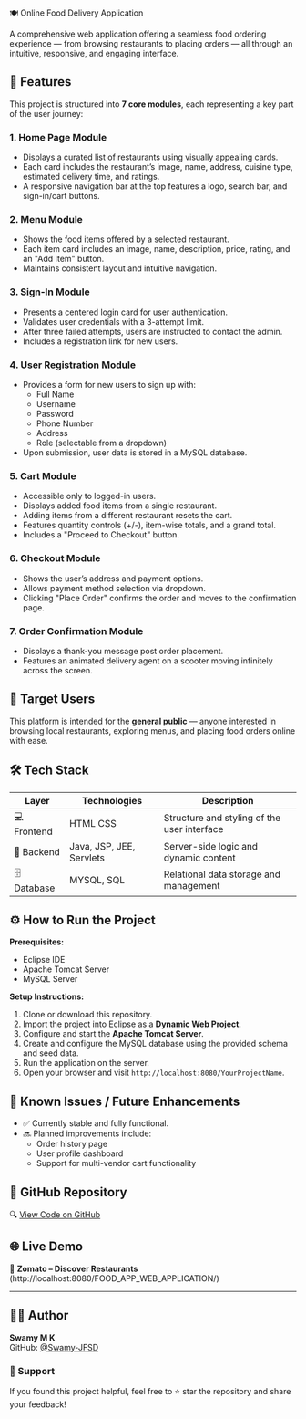 🍽️ Online Food Delivery Application

A comprehensive web application offering a seamless food ordering experience — from browsing restaurants to placing orders — all through an intuitive, responsive, and engaging interface.


## 🚀 Features

This project is structured into **7 core modules**, each representing a key part of the user journey:

### 1. Home Page Module
- Displays a curated list of restaurants using visually appealing cards.
- Each card includes the restaurant’s image, name, address, cuisine type, estimated delivery time, and ratings.
- A responsive navigation bar at the top features a logo, search bar, and sign-in/cart buttons.


### 2. Menu Module
- Shows the food items offered by a selected restaurant.
- Each item card includes an image, name, description, price, rating, and an "Add Item" button.
- Maintains consistent layout and intuitive navigation.


### 3. Sign-In Module
- Presents a centered login card for user authentication.
- Validates user credentials with a 3-attempt limit.
- After three failed attempts, users are instructed to contact the admin.
- Includes a registration link for new users.


### 4. User Registration Module
- Provides a form for new users to sign up with:
  - Full Name  
  - Username  
  - Password  
  - Phone Number  
  - Address  
  - Role (selectable from a dropdown)
- Upon submission, user data is stored in a MySQL database.


### 5. Cart Module
- Accessible only to logged-in users.
- Displays added food items from a single restaurant.
- Adding items from a different restaurant resets the cart.
- Features quantity controls (+/-), item-wise totals, and a grand total.
- Includes a "Proceed to Checkout" button.

### 6. Checkout Module
- Shows the user’s address and payment options.
- Allows payment method selection via dropdown.
- Clicking "Place Order" confirms the order and moves to the confirmation page.


### 7. Order Confirmation Module
- Displays a thank-you message post order placement.
- Features an animated delivery agent on a scooter moving infinitely across the screen.



## 👥 Target Users

This platform is intended for the **general public** — anyone interested in browsing local restaurants, exploring menus, and placing food orders online with ease.


## 🛠 Tech Stack

| Layer         | Technologies             | Description                                |
|---------------|--------------------------|--------------------------------------------|
| 💻 Frontend  | HTML CSS                 | Structure and styling of the user interface |
| 🧠 Backend   | Java, JSP, JEE, Servlets | Server-side logic and dynamic content       |
| 🗄️ Database  | MYSQL, SQL               | Relational data storage and management      |


## ⚙️ How to Run the Project

**Prerequisites:**
- Eclipse IDE
- Apache Tomcat Server
- MySQL Server

**Setup Instructions:**
1. Clone or download this repository.
2. Import the project into Eclipse as a **Dynamic Web Project**.
3. Configure and start the **Apache Tomcat Server**.
4. Create and configure the MySQL database using the provided schema and seed data.
5. Run the application on the server.
6. Open your browser and visit `http://localhost:8080/YourProjectName`.


## 🧪 Known Issues / Future Enhancements

- ✅ Currently stable and fully functional.
- 🔜 Planned improvements include:
  - Order history page
  - User profile dashboard
  - Support for multi-vendor cart functionality


## 🔗 GitHub Repository

🔍 [View Code on GitHub](https://github.com/Swamy-JFSD/FoodApp)


## 🌐 Live Demo

🧭 **Zomato – Discover Restaurants** (http://localhost:8080/FOOD_APP_WEB_APPLICATION/)

---

## 🙋‍♂️ Author

**Swamy M K**  
GitHub: [@Swamy-JFSD](https://github.com/Swamy-JFSD)


### 🌟 Support

If you found this project helpful, feel free to ⭐ star the repository and share your feedback!

